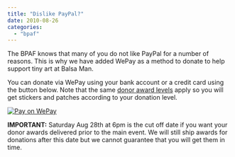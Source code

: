 ```yaml
---
title: "Dislike PayPal?"
date: 2010-08-26
categories: 
  - "bpaf"
---
```


The BPAF knows that many of you do not like PayPal for a number of reasons. This is why we have added WePay as a method to donate to help support tiny art at Balsa Man.

You can donate via WePay using your bank account or a credit card using the button below. Note that the same [donor award levels](https://balsaman.org/donate) apply so you will get stickers and patches according to your donation level.

[![Pay on WePay](/images/donate_with_wepay.png)](https://www.wepay.com/donate/start/6498)

**IMPORTANT:** Saturday Aug 28th at 6pm is the cut off date if you want your donor awards delivered prior to the main event. We will still ship awards for donations after this date but we cannot guarantee that you will get them in time.
